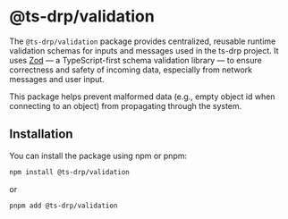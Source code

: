 # @ts-drp/validation

The `@ts-drp/validation` package provides centralized, reusable runtime validation schemas for inputs and messages used in the ts-drp project. It uses [Zod](https://zod.dev/) — a TypeScript-first schema validation library — to ensure correctness and safety of incoming data, especially from network messages and user input.

This package helps prevent malformed data (e.g., empty object id when connecting to an object) from propagating through the system.

## Installation

You can install the package using npm or pnpm:

```bash
npm install @ts-drp/validation
```

or

```bash
pnpm add @ts-drp/validation
```